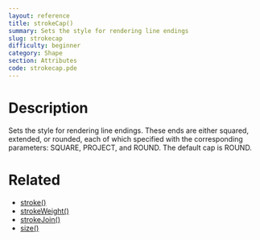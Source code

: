 ```yaml
---
layout: reference
title: strokeCap()
summary: Sets the style for rendering line endings
slug: strokecap
difficulty: beginner
category: Shape
section: Attributes
code: strokecap.pde
---
```


# Description

Sets the style for rendering line endings. These ends are either squared, extended, or rounded, each of which specified with the corresponding parameters: SQUARE, PROJECT, and ROUND. The default cap is ROUND.
# Related

- [stroke()](stroke.html)
- [strokeWeight()](strokeweight.html)
- [strokeJoin()](strokejoin.html)
- [size()](size.html)
